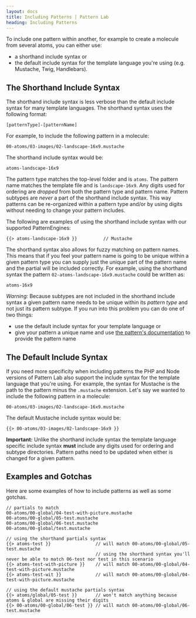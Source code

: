 ```yaml
---
layout: docs
title: Including Patterns | Pattern Lab
heading: Including Patterns
---
```


To include one pattern within another, for example to create a molecule from several atoms, you can either use:

* a shorthand include syntax or
* the default include syntax for the template language you're using (e.g. Mustache, Twig, Handlebars).

## The Shorthand Include Syntax

The shorthand include syntax is less verbose than the default include syntax for many template languages. The shorthand syntax uses the following format:

    [patternType]-[patternName]

For example, to include the following pattern in a molecule:

    00-atoms/03-images/02-landscape-16x9.mustache

The shorthand include syntax would be:

    atoms-landscape-16x9

The pattern type matches the top-level folder and is `atoms`. The pattern name matches the template file and is `landscape-16x9`. Any digits used for ordering are _dropped_ from both the pattern type and pattern name. Pattern subtypes are _never_ a part of the shorthand include syntax. This way patterns can be re-organized within a pattern type and/or by using digits without needing to change your pattern includes.

The following are examples of using the shorthand include syntax with our supported PatternEngines:

```
{{> atoms-landscape-16x9 }}          // Mustache
```

The shorthand syntax also allows for fuzzy matching on pattern names. This means that if you feel your pattern name is going to be unique within a given pattern type you can supply just the unique part of the pattern name and the partial will be included correctly. For example, using the shorthand syntax the pattern `02-atoms-landscape-16x9.mustache` could be written as:

    atoms-16x9

*Warning:* Because subtypes are not included in the shorthand include syntax a given pattern name needs to be unique within its _pattern type_ and not just its pattern subtype. If you run into this problem you can do one of two things:

* use the default include syntax for your template language or
* give your pattern a unique name and use [the pattern's documentation](/docs/pattern-documentation.html) to provide the pattern name


## The Default Include Syntax

If you need more specificity when including patterns the PHP and Node versions of Pattern Lab also support the include syntax for the template language that you're using. For example, the syntax for Mustache is the path to the pattern minus the `.mustache` extension. Let's say we wanted to include the following pattern in a molecule:

    00-atoms/03-images/02-landscape-16x9.mustache

The default Mustache include syntax would be:

    {{> 00-atoms/03-images/02-landscape-16x9 }}

**Important:** Unlike the shorthand include syntax the template language specific include syntax **must** include any digits used for ordering and subtype directories. Pattern paths need to be updated when either is changed for a given pattern.

## Examples and Gotchas

Here are some examples of how to include patterns as well as some gotchas.

```
// partials to match
00-atoms/00-global/04-test-with-picture.mustache
00-atoms/00-global/05-test.mustache
00-atoms/00-global/06-test.mustache
00-atoms/00-global/test.mustache

// using the shorthand partials syntax
{{> atoms-test }}                 // will match 00-atoms/00-global/05-test.mustache
                                  // using the shorthand syntax you'll never be able to match 06-test nor test in this scenario
{{> atoms-test-with-picture }}    // will match 00-atoms/00-global/04-test-with-picture.mustache
{{> atoms-test-wit }}             // will match 00-atoms/00-global/04-test-with-picture.mustache

// using the default mustache partials syntax
{{> atoms/global/05-test }}       // won't match anything because atoms & global are missing their digits
{{> 00-atoms/00-global/06-test }} // will match 00-atoms/00-global/06-test.mustache
```
